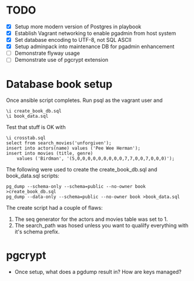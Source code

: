 # TODO

- [x] Setup more modern version of Postgres in playbook
- [x] Establish Vagrant networking to enable pgadmin from host system
- [x] Set database encoding to UTF-8, not SQL ASCII
- [x] Setup adminpack into maintenance DB for pgadmin enhancement
- [ ] Demonstrate flyway usage
- [ ] Demonstrate use of pgcrypt extension

# Database book setup

Once ansible script completes.  Run psql as the vagrant user and

```
\i create_book_db.sql
\i book_data.sql
```

Test that stuff is OK with

```
\i crosstab.sql
select from search_movies('unforgiven');
insert into actors(name) values ('Pee Wee Herman');
insert into movies (title, genre)
    values ('Birdman', '(5,0,0,0,0,0,0,0,0,0,7,7,0,0,7,0,0,0)');
```

The following were used to create the create_book_db.sql and book_data.sql
scripts:

```
pg_dump --schema-only --schema=public --no-owner book >create_book_db.sql
pg_dump --data-only --schema=public --no-owner book >book_data.sql
```

The create script had a couple of flaws:

1.  The seq generator for the actors and movies table was set to 1.
2.  The search_path was hosed unless you want to qualilfy everything with it's
    schema prefix.

# pgcrypt

* Once setup, what does a pgdump result in?  How are keys managed?


